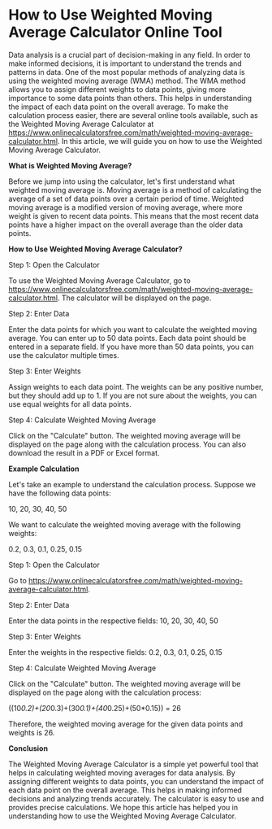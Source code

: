 How to Use Weighted Moving Average Calculator Online Tool
=========================================================

Data analysis is a crucial part of decision-making in any field. In order to make informed decisions, it is important to understand the trends and patterns in data. One of the most popular methods of analyzing data is using the weighted moving average (WMA) method. The WMA method allows you to assign different weights to data points, giving more importance to some data points than others. This helps in understanding the impact of each data point on the overall average. To make the calculation process easier, there are several online tools available, such as the Weighted Moving Average Calculator at <https://www.onlinecalculatorsfree.com/math/weighted-moving-average-calculator.html>. In this article, we will guide you on how to use the Weighted Moving Average Calculator.

**What is Weighted Moving Average?**

Before we jump into using the calculator, let's first understand what weighted moving average is. Moving average is a method of calculating the average of a set of data points over a certain period of time. Weighted moving average is a modified version of moving average, where more weight is given to recent data points. This means that the most recent data points have a higher impact on the overall average than the older data points.

**How to Use Weighted Moving Average Calculator?**

Step 1: Open the Calculator

To use the Weighted Moving Average Calculator, go to <https://www.onlinecalculatorsfree.com/math/weighted-moving-average-calculator.html>. The calculator will be displayed on the page.

Step 2: Enter Data

Enter the data points for which you want to calculate the weighted moving average. You can enter up to 50 data points. Each data point should be entered in a separate field. If you have more than 50 data points, you can use the calculator multiple times.

Step 3: Enter Weights

Assign weights to each data point. The weights can be any positive number, but they should add up to 1. If you are not sure about the weights, you can use equal weights for all data points.

Step 4: Calculate Weighted Moving Average

Click on the "Calculate" button. The weighted moving average will be displayed on the page along with the calculation process. You can also download the result in a PDF or Excel format.

**Example Calculation**

Let's take an example to understand the calculation process. Suppose we have the following data points:

10, 20, 30, 40, 50

We want to calculate the weighted moving average with the following weights:

0.2, 0.3, 0.1, 0.25, 0.15

Step 1: Open the Calculator

Go to <https://www.onlinecalculatorsfree.com/math/weighted-moving-average-calculator.html>.

Step 2: Enter Data

Enter the data points in the respective fields: 10, 20, 30, 40, 50

Step 3: Enter Weights

Enter the weights in the respective fields: 0.2, 0.3, 0.1, 0.25, 0.15

Step 4: Calculate Weighted Moving Average

Click on the "Calculate" button. The weighted moving average will be displayed on the page along with the calculation process:

((10*0.2)+(20*0.3)+(30*0.1)+(40*0.25)+(50\*0.15)) = 26

Therefore, the weighted moving average for the given data points and weights is 26.

**Conclusion**

The Weighted Moving Average Calculator is a simple yet powerful tool that helps in calculating weighted moving averages for data analysis. By assigning different weights to data points, you can understand the impact of each data point on the overall average. This helps in making informed decisions and analyzing trends accurately. The calculator is easy to use and provides precise calculations. We hope this article has helped you in understanding how to use the Weighted Moving Average Calculator.